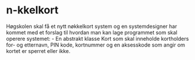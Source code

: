 # n-kkelkort
Høgskolen skal få et nytt nøkkelkort system og en systemdesigner har kommet med et forslag til hvordan man kan lage programmet som skal operere systemet: - En abstrakt klasse Kort som skal inneholde kortholders for- og etternavn, PIN kode, kortnummer og en aksesskode som angir om kortet er sperret eller ikke.

